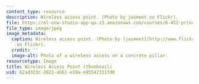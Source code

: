 ```yaml
---
content_type: resource
description: Wireless access point. (Photo by jasmeet on Flickr).
file: https://ol-ocw-studio-app-qa.s3.amazonaws.com/courses/6-452-principles-of-wireless-communications-spring-2006/62ad323c2821ab61e19ae95542331fd8_6-452s06-th.jpg
file_type: image/jpeg
image_metadata:
  caption: Wireless access point. (Photo by [jasmeet](http://www.flickr.com/photos/jasmeet)
    on Flickr).
  credit: ''
  image-alt: Photo of a wireless access on a concrete pillar.
resourcetype: Image
title: Wireless Access Point (thumbnail)
uid: 62ad323c-2821-ab61-e19a-e95542331fd8
---
```

